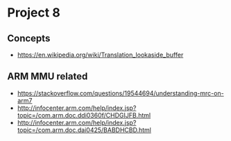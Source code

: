 # Project 8

## Concepts 
- https://en.wikipedia.org/wiki/Translation_lookaside_buffer


## ARM MMU related
- https://stackoverflow.com/questions/19544694/understanding-mrc-on-arm7
- http://infocenter.arm.com/help/index.jsp?topic=/com.arm.doc.ddi0360f/CHDGIJFB.html
- http://infocenter.arm.com/help/index.jsp?topic=/com.arm.doc.dai0425/BABDHCBD.html
